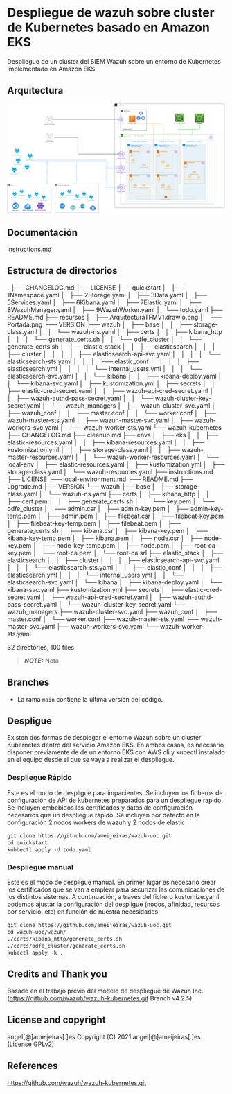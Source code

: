 # Despliegue de wazuh sobre cluster de Kubernetes basado en Amazon EKS


Despliegue de un cluster del SIEM Wazuh sobre un entorno de Kubernetes implementado en Amazon EKS

## Arquitectura
![Imagen de la arquitectura](https://github.com/ameijeiras/wazuh-uoc/blob/main/recursos/ArquitecturaTFMV1.drawio.png?raw=true)

## Documentación

 [instructions.md](instructions.md) 

## Estructura de directorios
.
├── CHANGELOG.md
├── LICENSE
├── quickstart
│   ├── 1Namespace.yaml
│   ├── 2Storage.yaml
│   ├── 3Data.yaml
│   ├── 5Services.yaml
│   ├── 6Kibana.yaml
│   ├── 7Elastic.yaml
│   ├── 8WazuhManager.yaml
│   ├── 9WazuhWorker.yaml
│   └── todo.yaml
├── README.md
├── recursos
│   ├── ArquitecturaTFMV1.drawio.png
│   └── Portada.png
├── VERSION
├── wazuh
│   ├── base
│   │   ├── storage-class.yaml
│   │   └── wazuh-ns.yaml
│   ├── certs
│   │   ├── kibana_http
│   │   │   └── generate_certs.sh
│   │   └── odfe_cluster
│   │       └── generate_certs.sh
│   ├── elastic_stack
│   │   ├── elasticsearch
│   │   │   ├── cluster
│   │   │   │   ├── elasticsearch-api-svc.yaml
│   │   │   │   └── elasticsearch-sts.yaml
│   │   │   ├── elastic_conf
│   │   │   │   ├── elasticsearch.yml
│   │   │   │   └── internal_users.yml
│   │   │   └── elasticsearch-svc.yaml
│   │   └── kibana
│   │       ├── kibana-deploy.yaml
│   │       └── kibana-svc.yaml
│   ├── kustomization.yml
│   ├── secrets
│   │   ├── elastic-cred-secret.yaml
│   │   ├── wazuh-api-cred-secret.yaml
│   │   ├── wazuh-authd-pass-secret.yaml
│   │   └── wazuh-cluster-key-secret.yaml
│   └── wazuh_managers
│       ├── wazuh-cluster-svc.yaml
│       ├── wazuh_conf
│       │   ├── master.conf
│       │   └── worker.conf
│       ├── wazuh-master-sts.yaml
│       ├── wazuh-master-svc.yaml
│       ├── wazuh-workers-svc.yaml
│       └── wazuh-worker-sts.yaml
└── wazuh-kubernetes
    ├── CHANGELOG.md
    ├── cleanup.md
    ├── envs
    │   ├── eks
    │   │   ├── elastic-resources.yaml
    │   │   ├── kibana-resources.yaml
    │   │   ├── kustomization.yml
    │   │   ├── storage-class.yaml
    │   │   ├── wazuh-master-resources.yaml
    │   │   └── wazuh-worker-resources.yaml
    │   └── local-env
    │       ├── elastic-resources.yaml
    │       ├── kustomization.yml
    │       ├── storage-class.yaml
    │       └── wazuh-resources.yaml
    ├── instructions.md
    ├── LICENSE
    ├── local-environment.md
    ├── README.md
    ├── upgrade.md
    ├── VERSION
    └── wazuh
        ├── base
        │   ├── storage-class.yaml
        │   └── wazuh-ns.yaml
        ├── certs
        │   ├── kibana_http
        │   │   ├── cert.pem
        │   │   ├── generate_certs.sh
        │   │   └── key.pem
        │   └── odfe_cluster
        │       ├── admin.csr
        │       ├── admin-key.pem
        │       ├── admin-key-temp.pem
        │       ├── admin.pem
        │       ├── filebeat.csr
        │       ├── filebeat-key.pem
        │       ├── filebeat-key-temp.pem
        │       ├── filebeat.pem
        │       ├── generate_certs.sh
        │       ├── kibana.csr
        │       ├── kibana-key.pem
        │       ├── kibana-key-temp.pem
        │       ├── kibana.pem
        │       ├── node.csr
        │       ├── node-key.pem
        │       ├── node-key-temp.pem
        │       ├── node.pem
        │       ├── root-ca-key.pem
        │       ├── root-ca.pem
        │       └── root-ca.srl
        ├── elastic_stack
        │   ├── elasticsearch
        │   │   ├── cluster
        │   │   │   ├── elasticsearch-api-svc.yaml
        │   │   │   └── elasticsearch-sts.yaml
        │   │   ├── elastic_conf
        │   │   │   ├── elasticsearch.yml
        │   │   │   └── internal_users.yml
        │   │   └── elasticsearch-svc.yaml
        │   └── kibana
        │       ├── kibana-deploy.yaml
        │       └── kibana-svc.yaml
        ├── kustomization.yml
        ├── secrets
        │   ├── elastic-cred-secret.yaml
        │   ├── wazuh-api-cred-secret.yaml
        │   ├── wazuh-authd-pass-secret.yaml
        │   └── wazuh-cluster-key-secret.yaml
        └── wazuh_managers
            ├── wazuh-cluster-svc.yaml
            ├── wazuh_conf
            │   ├── master.conf
            │   └── worker.conf
            ├── wazuh-master-sts.yaml
            ├── wazuh-master-svc.yaml
            ├── wazuh-workers-svc.yaml
            └── wazuh-worker-sts.yaml

32 directories, 100 files


> **_NOTE:_**  Nota


## Branches

* La rama `main` contiene la última versión del código.


## Despligue
Existen dos formas de desplegar el entorno Wazuh sobre un cluster Kubernetes dentro del servicio Amazon EKS.
En ambos casos, es necesario disponer previamente de de un entorno EKS con AWS cli y kubectl instalado en el equipo desde el que se vaya a realizar el despliegue.
### Despliegue Rápido
Este es el modo de despligue para impacientes. Se incluyen los ficheros de configuración de API de kubernetes preparados para un despliegue rapido. Se incluyen embebidos los certificados y datos de configuración necesarios que un despliegue rápido. Se incluyen por defecto en la configuración 2 nodos workers de wazuh y 2 nodos de elastic.
```
git clone https://github.com/ameijeiras/wazuh-uoc.git
cd quickstart
kubbectl apply -d todo.yaml
```

### Despliegue manual
Este es el modo de despligue manual. En primer lugar es necesario crear los certificados que se van a emplear para securizar las comunicaciones de los distintos sistemas. A continuación, a través del fichero kustomize.yaml podemos ajustar la configuración del despligue (nodos, afinidad, recursos por servicio, etc) en función de nuestra necesidades.
```
git clone https://github.com/ameijeiras/wazuh-uoc.git
cd wazuh-uoc/wazuh/
./certs/kibana_http/generate_certs.sh
./certs/odfe_cluster/generate_certs.sh 
kubectl apply -k .
```

## Credits and Thank you

Basado en el trabajo previo del modelo de despliegue de Wazuh Inc. (https://github.com/wazuh/wazuh-kubernetes.git Branch v4.2.5)

## License and copyright

angel[@]ameijeiras[.]es
Copyright (C) 2021 angel[@]ameijeiras[.]es  (License GPLv2)

## References

https://github.com/wazuh/wazuh-kubernetes.git
